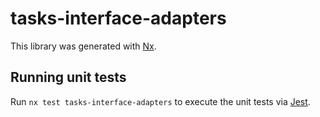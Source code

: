 # tasks-interface-adapters

This library was generated with [Nx](https://nx.dev).

## Running unit tests

Run `nx test tasks-interface-adapters` to execute the unit tests via [Jest](https://jestjs.io).
